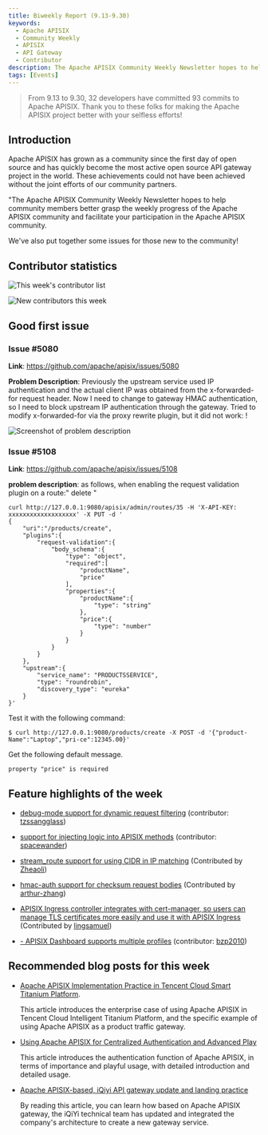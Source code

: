 ```yaml
---
title: Biweekly Report (9.13-9.30)
keywords:
  - Apache APISIX
  - Community Weekly
  - APISIX
  - API Gateway
  - Contributor
description: The Apache APISIX Community Weekly Newsletter hopes to help community members better understand the weekly progress of the Apache APISIX community and facilitate your participation in the Apache APISIX community.
tags: [Events]
---
```


> From 9.13 to 9.30, 32 developers have committed 93 commits to Apache APISIX. Thank you to these folks for making the Apache APISIX project better with your selfless efforts!

<!--truncate-->

## Introduction

Apache APISIX has grown as a community since the first day of open source and has quickly become the most active open source API gateway project in the world. These achievements could not have been achieved without the joint efforts of our community partners.

"The Apache APISIX Community Weekly Newsletter hopes to help community members better grasp the weekly progress of the Apache APISIX community and facilitate your participation in the Apache APISIX community.

We've also put together some issues for those new to the community!

## Contributor statistics

![This week's contributor list](https://static.apiseven.com/202108/1632907894918-c455f40e-a175-4944-8fac-11c590d43786.jpg)

![New contributors this week](https://static.apiseven.com/202108/1632908362102-b0b665e2-f37f-4a82-b8a3-68914925b565.jpg)

## Good first issue

### Issue #5080

**Link**: https://github.com/apache/apisix/issues/5080

**Problem Description**: Previously the upstream service used IP authentication and the actual client IP was obtained from the x-forwarded-for request header. Now I need to change to gateway HMAC authentication, so I need to block upstream IP authentication through the gateway. Tried to modify x-forwarded-for via the proxy rewrite plugin, but it did not work: !

![Screenshot of problem description](https://static.apiseven.com/202108/1632799650125-14edb988-f2ad-434d-8d13-04ff3016eb5a.png)

### Issue #5108

**Link**: https://github.com/apache/apisix/issues/5108

**problem description**: as follows, when enabling the request validation plugin on a route:" delete "

```shell
curl http://127.0.0.1:9080/apisix/admin/routes/35 -H 'X-API-KEY: xxxxxxxxxxxxxxxxxxx' -X PUT -d '
{
    "uri":"/products/create",
    "plugins":{
        "request-validation":{
            "body_schema":{
                "type": "object",
                "required":[
                    "productName",
                    "price"
                ],
                "properties":{
                    "productName":{
                        "type": "string"
                    },
                    "price":{
                        "type": "number"
                    }
                }
            }
        }
    },
    "upstream":{
        "service_name": "PRODUCTSSERVICE",
        "type": "roundrobin",
        "discovery_type": "eureka"
    }
}'
```

Test it with the following command:

```shell
$ curl http://127.0.0.1:9080/products/create -X POST -d '{"product-Name":"Laptop","pri-ce":12345.00}'
```

Get the following default message.

```shell
property "price" is required
```

## Feature highlights of the week

- [debug-mode support for dynamic request filtering](https://github.com/apache/apisix/pull/5012) (contributor: [tzssangglass](https://github.com/tzssangglass))

- [support for injecting logic into APISIX methods](https://github.com/apache/apisix/pull/5068) (contributor: [spacewander](https://github.com/spacewander))

- [stream_route support for using CIDR in IP matching](https://github.com/apache/apisix/pull/4980) (Contributed by [Zheaoli](https://github.com/Zheaoli))

- [hmac-auth support for checksum request bodies](https://github.com/apache/apisix/pull/5038) (Contributed by [arthur-zhang](https://github.com/arthur-zhang))

- [APISIX Ingress controller integrates with cert-manager, so users can manage TLS certificates more easily and use it with APISIX Ingress](https://github.com/apache/apisix-ingress-controller/pull/685) (Contributed by [lingsamuel](https://github.com/lingsamuel))

- [- APISIX Dashboard supports multiple profiles](https://github.com/apache/apisix-dashboard/pull/1946) (contributor: [bzp2010](https://github.com/bzp2010))

## Recommended blog posts for this week

- [Apache APISIX Implementation Practice in Tencent Cloud Smart Titanium Platform](http://apisix.apache.org/blog/2021/09/16/tencent-cloud).

  This article introduces the enterprise case of using Apache APISIX in Tencent Cloud Intelligent Titanium Platform, and the specific example of using Apache APISIX as a product traffic gateway.

- [Using Apache APISIX for Centralized Authentication and Advanced Play](http://apisix.apache.org/blog/2021/09/07/how-to-use-apisix-auth)

  This article introduces the authentication function of Apache APISIX, in terms of importance and playful usage, with detailed introduction and detailed usage.

- [Apache APISIX-based, iQiyi API gateway update and landing practice](http://apisix.apache.org/blog/2021/09/07/iQIYI-usercase)

  By reading this article, you can learn how based on Apache APISIX gateway, the iQiYi technical team has updated and integrated the company's architecture to create a new gateway service.

